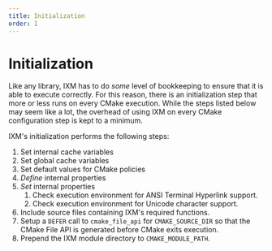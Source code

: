 ```yaml
---
title: Initialization
order: 1
---
```


# Initialization

Like any library, IXM has to do *some* level of bookkeeping to ensure that it
is able to execute correctly. For this reason, there is an initialization step
that more or less runs on every CMake execution. While the steps listed below
may seem like a lot, the overhead of using IXM on every CMake configuration
step is kept to a minimum.

IXM's initialization performs the following steps:

1. Set internal cache variables
2. Set global cache variables
3. Set default values for CMake policies
4. *Define* internal properties
5. *Set* internal properties
   1. Check execution environment for ANSI Terminal Hyperlink support.
   2. Check execution environment for Unicode character support.
6. Include source files containing IXM's required functions.
7. Setup a `DEFER` call to `cmake_file_api` for `CMAKE_SOURCE_DIR` so that the
   CMake File API is generated before CMake exits execution.
8. Prepend the IXM module directory to `CMAKE_MODULE_PATH`.
